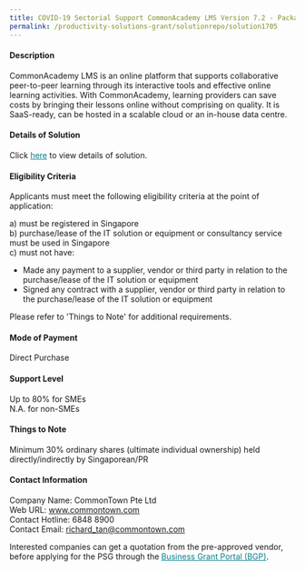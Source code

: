 ```yaml
---
title: COVID-19 Sectorial Support CommonAcademy LMS Version 7.2 - Package (50 to 100 Users)
permalink: /productivity-solutions-grant/solutionrepo/solution1705
---
```


#### Description

CommonAcademy LMS is an online platform that supports collaborative peer-to-peer learning through its interactive tools and effective online learning activities. With CommonAcademy, learning providers can save costs by bringing their lessons online without comprising on quality. It is SaaS-ready, can be hosted in a scalable cloud or an in-house data centre.

#### Details of Solution

Click <a href='https://govassist.gobusiness.gov.sg/images/psg/Desensitised_CommonTown_Annex_3_Part_1.pdf' style='color:#037e8a'>here</a> to view details of solution.

#### Eligibility Criteria

Applicants must meet the following eligibility criteria at the point of application:

a) must be registered in Singapore <br>
b) purchase/lease of the IT solution or equipment or consultancy service must be used in Singapore <br>
c) must not have:
- Made any payment to a supplier, vendor or third party in relation to the purchase/lease of the IT solution or equipment
- Signed any contract with a supplier, vendor or third party in relation to the purchase/lease of the IT solution or equipment

Please refer to 'Things to Note' for additional requirements.

#### Mode of Payment
Direct Purchase

#### Support Level
Up to 80% for SMEs <br>
N.A. for non-SMEs

#### Things to Note
Minimum 30% ordinary shares (ultimate individual ownership) held directly/indirectly by Singaporean/PR

#### Contact Information
Company Name: CommonTown Pte Ltd<br>Web URL: www.commontown.com<br>Contact Hotline: 6848 8900<br>Contact Email:  richard_tan@commontown.com

Interested companies can get a quotation from the pre-approved vendor, before applying for the PSG through the <a target='_blank' style='color:#037e8a' href='https://www.businessgrants.gov.sg/'>Business Grant Portal (BGP)</a>.
